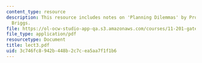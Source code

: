 ```yaml
---
content_type: resource
description: This resource includes notes on 'Planning Dilemmas' by Prof. de Souza
  Briggs.
file: https://ol-ocw-studio-app-qa.s3.amazonaws.com/courses/11-201-gateway-planning-action-fall-2005/3c746fc8942b448b2c7cea5aa7f1f1b6_lect3.pdf
file_type: application/pdf
resourcetype: Document
title: lect3.pdf
uid: 3c746fc8-942b-448b-2c7c-ea5aa7f1f1b6
---
```

